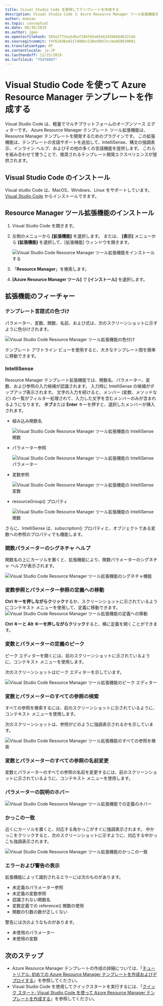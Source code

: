 ```yaml
---
title: Visual Studio Code を使用してテンプレートを作成する
description: Visual Studio Code と Azure Resource Manager ツール拡張機能をインストールして使用する方法について説明します。
author: mumian
ms.topic: conceptual
ms.date: 08/30/2019
ms.author: jgao
ms.openlocfilehash: 585e2773ea5d6af184f85e65b63d39b60d632146
ms.sourcegitcommit: f4f626d6e92174086c530ed9bf3ccbe058639081
ms.translationtype: HT
ms.contentlocale: ja-JP
ms.lasthandoff: 12/25/2019
ms.locfileid: "75476097"
---
```

# <a name="use-visual-studio-code-to-create-azure-resource-manager-templates"></a>Visual Studio Code を使って Azure Resource Manager テンプレートを作成する

Visual Studio Code は、軽量でマルチプラットフォームのオープンソース エディターです。 Azure Resource Manager テンプレート ツール拡張機能は、Resource Manager テンプレートを開発するためのプラグインです。 この拡張機能は、テンプレートの言語サポートを追加して、IntelliSense、構文の強調表示、インライン ヘルプ、およびその他の多くの言語機能を提供します。 これらを組み合わせて使うことで、推奨されるテンプレート開発エクスペリエンスが提供されます。

## <a name="install-visual-studio-code"></a>Visual Studio Code のインストール

Visual studio Code は、MacOS、Windows、Linux をサポートしています。  [Visual Studio Code](https://code.visualstudio.com/) からインストールできます。

## <a name="install-resource-manager-tools-extension"></a>Resource Manager ツール拡張機能のインストール

1. Visual Studio Code を開きます。
1. 左側のメニューから **[拡張機能]** を選択します。 または、 **[表示]** メニューから **[拡張機能]** を選択して、[拡張機能] ウィンドウを開きます。

    ![Visual Studio Code Resource Manager ツール拡張機能をインストールする](./media/use-vs-code-to-create-template/resource-manager-visual-studio-code-tools-extension.png)
1. 「**Resource Manager**」を検索します。
1. **[Azure Resource Manager ツール]** で **[インストール]** を選択します。

## <a name="the-extension-features"></a>拡張機能のフィーチャー

### <a name="colorization-for-template-language-expressions"></a>テンプレート言語式の色づけ

パラメーター、変数、関数、名前、および式は、次のスクリーンショットに示すように色分けされます。

![Visual Studio Code Resource Manager ツール拡張機能の色付け](./media/use-vs-code-to-create-template/resource-manager-tools-extension-colorization.png)

テンプレート アウトライン ビューを使用すると、大きなテンプレート間を簡単に移動できます。

### <a name="intellisense"></a>IntelliSense

Resource Manager テンプレート拡張機能では、関数名、パラメーター、変数、および参照の入力候補が認識されます。 入力時に IntelliSense の候補がポップアップ表示されます。 文字の入力を続けると、メンバー (変数、メソッドなど) の一覧がフィルター処理されて、入力した文字を含むメンバーのみが含まれるようになります。 **タブ**または **Enter** キーを押すと、選択したメンバーが挿入されます。

- 組み込み関数名

    ![Visual Studio Code Resource Manager ツール拡張機能の IntelliSense 関数](./media/use-vs-code-to-create-template/resource-manager-tools-extension-intellisense-functions.png)

- パラメーター参照

    ![Visual Studio Code Resource Manager ツール拡張機能の IntelliSense パラメーター](./media/use-vs-code-to-create-template/resource-manager-tools-extension-intellisense-parameters.png)

- 変数参照

    ![Visual Studio Code Resource Manager ツール拡張機能の IntelliSense 変数](./media/use-vs-code-to-create-template/resource-manager-tools-extension-intellisense-variables.png)

- resourceGroup() プロパティ

    ![Visual Studio Code Resource Manager ツール拡張機能の IntelliSense 関数](./media/use-vs-code-to-create-template/resource-manager-tools-extension-intellisense-resourcegroup.png)

さらに、IntelliSense は、subscription() プロパティと、オブジェクトである変数への参照のプロパティでも機能します。

### <a name="signature-help-for-function-parameters"></a>関数パラメーターのシグネチャ ヘルプ

関数名の上にカーソルを置くと、拡張機能により、関数パラメーターのシグネチャ ヘルプが表示されます。

![Visual Studio Code Resource Manager ツール拡張機能のシグネチャ機能](./media/use-vs-code-to-create-template/resource-manager-tools-extension-signature-function.png)

### <a name="go-to-definition-for-variable-and-parameter-references"></a>変数参照とパラメーター参照の定義への移動

**Ctrl キーを押しながらクリック**するか、スクリーンショットに示されているようにコンテキスト メニューを使用して、定義に移動できます。![Visual Studio Code Resource Manager ツール拡張機能の定義への移動](./media/use-vs-code-to-create-template/resource-manager-tools-extension-context-menu.png)

**Ctrl キーと Alt キーを押しながらクリック**すると、横に定義を開くことができます。

### <a name="peek-for-variable-and-parameter-definitions"></a>変数とパラメーターの定義のピーク

ピーク エディターを開くには、前のスクリーンショットに示されているように、コンテキスト メニューを使用します。

次のスクリーンショットはピーク エディターを示しています。

![Visual Studio Code Resource Manager ツール拡張機能のピーク エディター](./media/use-vs-code-to-create-template/resource-manager-tools-extension-peek-editor.png)

### <a name="find-all-references-for-variables-and-parameters"></a>変数とパラメーターのすべての参照の検索

すべての参照を検索するには、前のスクリーンショットに示されているように、コンテキスト メニューを使用します。

次のスクリーンショットは、参照がどのように強調表示されるかを示しています。

![Visual Studio Code Resource Manager ツール拡張機能のすべての参照を検索](./media/use-vs-code-to-create-template/resource-manager-tools-extension-find-all-references.png)

### <a name="rename-all-references-for-variables-and-parameters"></a>変数とパラメーターのすべての参照の名前変更

変数とパラメーターのすべての参照の名前を変更するには、前のスクリーンショットに示されているように、コンテキスト メニューを使用します。

### <a name="hover-for-parameter-description"></a>パラメーターの説明のホバー

![Visual Studio Code Resource Manager ツール拡張機能での定義のホバー](./media/use-vs-code-to-create-template/resource-manager-tools-extension-hover-parameters.png)

### <a name="brace-matching"></a>かっこの一致

近くにカーソルを置くと、対応する角かっこがすぐに強調表示されます。 中かっこをクリックすると、次のスクリーンショットに示すように、対応する中かっこも強調表示されます。

![Visual Studio Code Resource Manager ツール拡張機能のかっこの一致](./media/use-vs-code-to-create-template/resource-manager-tools-extension-brace-matching.png)

### <a name="show-errors-and-warnings"></a>エラーおよび警告の表示

拡張機能によって識別されるエラーには次のものがあります。

- 未定義のパラメーター参照
- 未定義の変数参照
- 認識されない関数名
- 変数定義での reference() 関数の使用
- 関数の引数の数が正しくない

警告には次のようなものがあります。

- 未使用のパラメーター
- 未使用の変数

## <a name="next-steps"></a>次のステップ

- Azure Resource Manager テンプレートの作成の詳細については、「[チュートリアル: 初めての Azure Resource Manager テンプレートを作成およびデプロイする](template-tutorial-create-first-template.md)」を参照してください。
- Visual Studio Code を使用してクイックスタートを実行するには、「[クイック スタート: Visual Studio Code を使って Azure Resource Manager テンプレートを作成する](quickstart-create-templates-use-visual-studio-code.md)」を参照してください。
